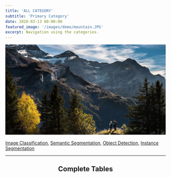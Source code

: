 ```yaml
---
title: 'ALL CATEGORY'
subtitle: 'Primary Category'
date: 2020-03-13 00:00:00
featured_image: '/images/demo/mountain.JPG'
excerpt: Navigation using the categories.
---
```


![](/images/demo/mountain.JPG)

[Image Classification](), [Semantic Segmentation](), [Object Detection](), [Instance Segmentation]()


---

## <center>Complete Tables</center>

